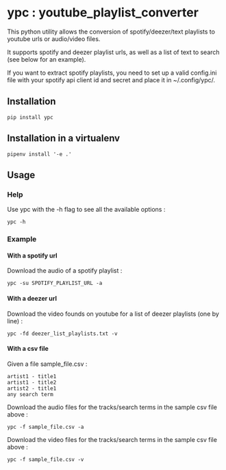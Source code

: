 # ypc : youtube_playlist_converter

This python utility allows the conversion of spotify/deezer/text playlists to youtube urls or audio/video files.

It supports spotify and deezer playlist urls, as well as a list of text to search (see below for an example).

If you want to extract spotify playlists, you need to set up a valid config.ini file with your spotify api client id and secret and place it in ~/.config/ypc/.

## Installation

```
pip install ypc
```

## Installation in a virtualenv

```
pipenv install '-e .'
```

## Usage

### Help

Use ypc with the -h flag to see all the available options :

```
ypc -h
```

### Example

#### With a spotify url

Download the audio of a spotify playlist :

```
ypc -su SPOTIFY_PLAYLIST_URL -a
```

#### With a deezer url

Download the video founds on youtube for a list of deezer playlists (one by line) :

```
ypc -fd deezer_list_playlists.txt -v
```

#### With a csv file

Given a file sample_file.csv :

```
artist1 - title1
artist1 - title2
artist2 - title1
any search term
```

Download the audio files for the tracks/search terms in the sample csv file above :

```
ypc -f sample_file.csv -a
```

Download the video files for the tracks/search terms in the sample csv file above :

```
ypc -f sample_file.csv -v
```
